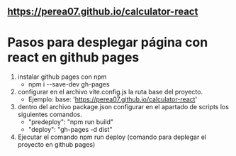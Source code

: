 ## https://perea07.github.io/calculator-react ##

# Pasos para desplegar página con react en github pages
1. instalar github pages con npm
    - npm i --save-dev gh-pages
2. configurar en el archivo vite.config.js la ruta base del proyecto.
    - Ejemplo:   base: 'https://perea07.github.io/calculator-react'
3. dentro del archivo package.json configurar en el apartado de scripts los siguientes comandos.
    - "predeploy": "npm run build"
    - "deploy": "gh-pages -d dist"
4. Ejecutar el comando npm run deploy (comando para deplegar el proyecto en github pages)